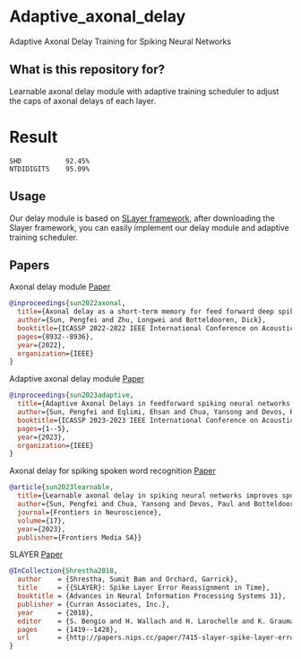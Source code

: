 # Adaptive_axonal_delay
Adaptive Axonal Delay Training for Spiking Neural Networks

## **What is this repository for?**

Learnable axonal delay module with adaptive training scheduler to adjust the caps of axonal delays of each layer.

# Result
```
SHD           92.45%
NTDIDIGITS    95.09%
```

## **Usage**

Our delay module is based on [SLayer framework](https://github.com/bamsumit/slayerPytorch), after downloading the Slayer framework, 
you can easily implement our delay module and adaptive training scheduler.

## **Papers**
Axonal delay module [Paper](https://ieeexplore.ieee.org/abstract/document/9747411)

```bibtex
@inproceedings{sun2022axonal,
  title={Axonal delay as a short-term memory for feed forward deep spiking neural networks},
  author={Sun, Pengfei and Zhu, Longwei and Botteldooren, Dick},
  booktitle={ICASSP 2022-2022 IEEE International Conference on Acoustics, Speech and Signal Processing (ICASSP)},
  pages={8932--8936},
  year={2022},
  organization={IEEE}
}
```

Adaptive axonal delay module [Paper](https://ieeexplore.ieee.org/abstract/document/10094768)

```bibtex
@inproceedings{sun2023adaptive,
  title={Adaptive Axonal Delays in feedforward spiking neural networks for accurate spoken word recognition},
  author={Sun, Pengfei and Eqlimi, Ehsan and Chua, Yansong and Devos, Paul and Botteldooren, Dick},
  booktitle={ICASSP 2023-2023 IEEE International Conference on Acoustics, Speech and Signal Processing (ICASSP)},
  pages={1--5},
  year={2023},
  organization={IEEE}
}
```

Axonal delay for spiking spoken word recognition [Paper](https://www.frontiersin.org/articles/10.3389/fnins.2023.1275944/full)

```bibtex
@article{sun2023learnable,
  title={Learnable axonal delay in spiking neural networks improves spoken word recognition},
  author={Sun, Pengfei and Chua, Yansong and Devos, Paul and Botteldooren, Dick},
  journal={Frontiers in Neuroscience},
  volume={17},
  year={2023},
  publisher={Frontiers Media SA}}
```

SLAYER  [Paper](https://proceedings.neurips.cc/paper_files/paper/2018/hash/82f2b308c3b01637c607ce05f52a2fed-Abstract.html)

```bibtex
@InCollection{Shrestha2018,
  author    = {Shrestha, Sumit Bam and Orchard, Garrick},
  title     = {{SLAYER}: Spike Layer Error Reassignment in Time},
  booktitle = {Advances in Neural Information Processing Systems 31},
  publisher = {Curran Associates, Inc.},
  year      = {2018},
  editor    = {S. Bengio and H. Wallach and H. Larochelle and K. Grauman and N. Cesa-Bianchi and R. Garnett},
  pages     = {1419--1428},
  url       = {http://papers.nips.cc/paper/7415-slayer-spike-layer-error-reassignment-in-time.pdf},
}
```


